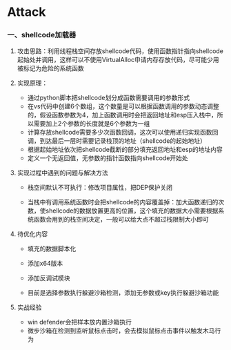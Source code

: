 # Attack
### 一、shellcode加载器

1. 攻击思路：利用线程栈空间存放shellcode代码，使用函数指针指向shellcode起始处并调用，这样可以不使用VirtualAlloc申请内存存放代码，尽可能少用被标记为危险的系统函数

2. 实现原理：
   - 通过python脚本把shellcode划分成函数需要调用的参数形式
   - 在vs代码中创建6个数组，这个数量是可以根据函数调用的参数动态调整的，假设函数参数为4，加上函数调用时会把返回地址和esp压入栈中，所以需要加上2个参数的长度就是6个参数为一组
   - 计算存放shellcode需要多少次函数回调，这次可以使用递归实现函数回调，到达最后一层时需要记录栈顶的地址（shellcode的起始地址）
   - 根据起始地址依次把shellcode截断的部分填充返回地址和esp的地址内容
   - 定义一个无返回值，无参数的指针函数指向shellcode开始处

3. 实现过程中遇到的问题与解决方法

   - 栈空间默认不可执行：修改项目属性，把DEP保护关闭


   - 当栈中有调用系统函数时会把shellcode的内容覆盖掉：加大函数递归的次数，使shellcode的数据放置更高的位置，这个填充的数据大小需要根据系统函数会用到的栈空间决定，一般可以给大点不超过栈限制大小即可

4. 待优化内容

   - 填充的数据脚本化


   - 添加x64版本


   - 添加反调试模块


   - 目前是选择参数执行躲避沙箱检测，添加无参数或key执行躲避沙箱功能

5. 实战经验

   - win defender会把样本放内置沙箱执行
   - 微步沙箱在检测到监听鼠标点击时，会去模拟鼠标点击事件以触发木马行为

